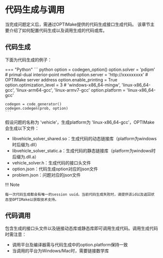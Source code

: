 # **代码生成与调用**

当完成问题定义后，需通过OPTIMake提供的代码生成接口生成代码。
该章节主要介绍了如何配置代码生成以及调用生成的代码或库。

## **代码生成**
下面为代码生成的例子：

=== "Python"
    ``` python
    option = codegen_option()
    option.solver = 'pdipm' # primal-dual interior-point method
    option.server = 'http://xxxxxxxxx' # OPTIMake server address
    option.enable_printing = True
    option.optimization_level = 3
    # 'windows-x86_64-mingw', 'linux-x86_64-gcc', 'linux-arm64-gcc', 'linux-armv7-gcc'
    option.platform = 'linux-x86_64-gcc'

    codegen = code_generator()
    codegen.codegen(prob, option)
    ```

假设问题的名称为 'vehicle'，生成platform为 'linux-x86_64-gcc'，OPTIMake会生成以下文件：

- libvehicle_solver_shared.so：生成代码的动态链接库（platform为windows时后缀为.dll）
- libvehicle_solver_static.a：生成代码的静态链接库（platform为windows时后缀为.dll.a）
- vehicle_solver.h：生成代码的接口头文件
- option.json：代码生成option对应的json文件
- problem.json：问题对应的json文件

!!! Note

    每一次代码生成都会有唯一的session uuid。当前代码生成失败时，请提供该id以及返回状态至OPTIMake以获取技术支持。

## **代码调用**

包含生成的接口头文件以及链接动态库或静态库即可调用生成代码。调用生成代码时需注意：

- 调用平台及编译器需与代码生成中的option.platform保持一致
- 当调用的平台为Windows/Mac时，需要链接数学库

